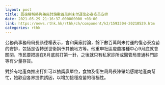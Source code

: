 ```yaml
---
layout: post
title: 聶德權稱將與藥廠討論數百萬劑未付運復必泰疫苗安排
date: 2021-05-29 21:16:37.000000000 +08:00
link: https://news.rthk.hk/rthk/ch/component/k2/1593304-20210529.htm
categories: rthk
---
```


公務員事務局局長聶德權表示，會和藥廠討論，餘下數百萬劑未付運的復必泰疫苗的安排，包括是否轉送世衛捐予其他地方等。他重申社區疫苗接種中心9月底就會關閉，市民要把握在8月底前打第一針，之後就只有私家診所或醫管局普通科門診等有少量存貨。

對於有地產商推出打針可以抽獎贏單位，食物及衞生局局長陳肇始感謝地產商幫忙，她歡迎各界提供誘因，以增加接種疫苗的積極性。
